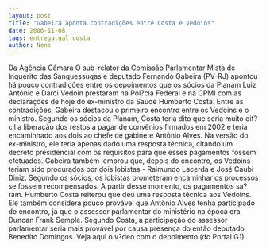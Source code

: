 ```yaml
---
layout: post
title: "Gabeira aponta contradições entre Costa e Vedoins"
date: 2006-11-08
tags: entrega,gal costa
author: None
---
```

Da Agência Câmara
O sub-relator da Comissão Parlamentar Mista de Inquérito das Sanguessugas e deputado Fernando Gabeira (PV-RJ) apontou há pouco contradições entre os depoimentos que os sócios da Planam Luiz Antônio e Darci Vedoin prestaram na Pol?cia Federal e na CPMI com as declarações de hoje do ex-ministro da Saúde Humberto Costa.
Entre as contradições, Gabeira destacou o primeiro encontro entre os Vedoins e o ministro. Segundo os sócios da Planam, Costa teria dito que seria muito dif?cil a liberação dos restos a pagar de convênios firmados em 2002 e teria encaminhado aos dois ao chefe de gabinete Antônio Alves. Na versão do ex-ministro, ele teria apenas dado uma resposta técnica, citando um decreto presidencial com os requisitos para que esses pagamentos fossem efetuados.
Gabeira também lembrou que, depois do encontro, os Vedoins teriam sido procurados por dois lobistas - Raimundo Lacerda e José Caubi Diniz. Segundo os sócios, os lobistas prometeram encaminhar os processos se fossem recompensados. A partir desse momento, os pagamentos sa?ram.
Humberto Costa reiterou que deu uma resposta técnica aos Vedoins. Ele também considera pouco provável que Antônio Alves tenha participado do encontro, já que o assessor parlamentar do ministério na época era Duncan Frank Semple. Segundo Costa, a participação do assessor parlamentar seria mais provável por causa presença do então deputado Benedito Domingos.
Veja aqui o v?deo com o depoimento (do Portal G1). 